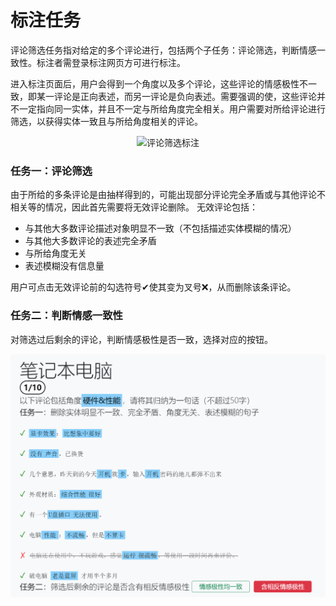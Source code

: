 # 标注任务

评论筛选任务指对给定的多个评论进行，包括两个子任务：评论筛选，判断情感一致性。标注者需登录标注网页方可进行标注。


进入标注页面后，用户会得到一个角度以及多个评论，这些评论的情感极性不一致，即某一评论是正向表述，而另一评论是负向表述。需要强调的使，这些评论并不一定指向同一实体，并且不一定与所给角度完全相关。用户需要对所给评论进行筛选，以获得实体一致且与所给角度相关的评论。

<center><img src="../img/评论筛选标注.png" alt="评论筛选标注" width="80%"></center>

### 任务一：评论筛选

由于所给的多条评论是由抽样得到的，可能出现部分评论完全矛盾或与其他评论不相关等的情况，因此首先需要将无效评论删除。
无效评论包括：
* 与其他大多数评论描述对象明显不一致（不包括描述实体模糊的情况）
* 与其他大多数评论的表述完全矛盾
* 与所给角度无关
* 表述模糊没有信息量

用户可点击无效评论前的勾选符号✔使其变为叉号❌，从而删除该条评论。

### 任务二：判断情感一致性

对筛选过后剩余的评论，判断情感极性是否一致，选择对应的按钮。

<img title="" src="../img/标注完成界面.png" alt="">

